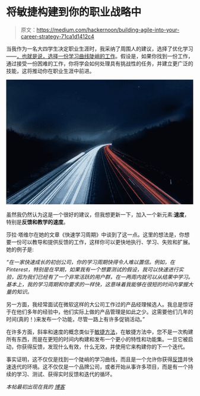 # 将敏捷构建到你的职业战略中

> 原文：<https://medium.com/hackernoon/building-agile-into-your-career-strategy-71ca1d1412c4>

当我作为一名大四学生决定职业生涯时，我采纳了周围人的建议，选择了优化学习——[，也就是说，选择一份学习曲线陡峭的工作](https://www.roberthalf.com.au/blog/jobseekers/why-you-should-seek-steep-learning-curves)。假设是，如果你找到一份工作，通过接受一份困难的工作，你将学会如何处理具有挑战性的任务，并建立更广泛的技能，这将推动你在职业生涯中前进。

![](img/6a78cc4af0caded9d321b6ea317e91b0.png)

虽然我仍然认为这是一个很好的建议，但我想更新一下，加入一个新元素:**速度**，特别是**反馈和教学的速度**。

莎拉·塔维尔在她的文章《快速学习周期》中谈到了这一点。这里的想法是，你想要一份可以教导和提供反馈的工作，这样你可以更快地执行、学习、失败和扩展。她的例子是:

*“在一家快速成长的初创公司，你的学习周期快得令人难以置信。例如，在 Pinterest，特别是在早期，如果我有一个想要测试的假设，我可以快速进行实验，因为我们已经有了一个非常活跃的用户群，在一两周内就可以从结果中学习。基本上，我的学习周期和你要求的一样快，这意味着我能够在很短的时间内掌握大量的知识。*

另一方面，我经常面试在微软这样的大公司工作过的产品经理候选人。我总是惊讶于在他们多年的经验中，他们实际上做的产品管理是如此之少。这需要他们几年的时间(真的！)来发布一个功能，尽管一路上有许多促销活动。”

在许多方面，斜率和速度的概念类似于[敏捷方法](https://www.versionone.com/agile-101/)，在敏捷方法中，您不是一次构建所有东西，而是在更短的时间内构建和发布一个更小的特性和功能集。一旦它被启动，你获得反馈，发现什么有效，什么无效，并使用它来构建你的下一个迭代。

事实证明，这不仅仅是找到一个陡峭的学习曲线，而且是一个允许你获得[反馈](https://hackernoon.com/tagged/feedback)并快速迭代的环境。这不仅仅是一个品牌公司，或者开始从事许多项目，而是有一个持续的学习、测试、获得实时反馈和迭代的循环。

*本帖最初出现在我的* [*博客*](http://alexdea.com/2016/03/the-career-learning-curve-is-about-slope-and-speed/)